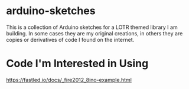 # arduino-sketches

This is a collection of Arduino sketches for a LOTR themed library I am building. In some cases they are my original creations, in others they are copies or derivatives of code I found on the internet.

# Code I'm Interested in Using

https://fastled.io/docs/_fire2012_8ino-example.html
